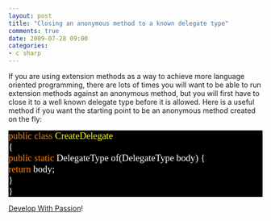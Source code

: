 ```yaml
---
layout: post
title: "Closing an anonymous method to a known delegate type"
comments: true
date: 2009-07-28 09:00
categories:
- c sharp
---
```


If you are using extension methods as a way to achieve more language oriented programming, there are lots of times you will want to be able to run extension methods against an anonymous method, but you will first have to close it to a well known delegate type before it is allowed. Here is a useful method if you want the starting point to be an anonymous method created on the fly:  <div style="font-family: consolas; background: black; color: white; font-size: 14pt">   <p style="margin: 0px"> <span style="color: #ff8000">public</span> <span style="color: #ff8000">class</span> <span style="color: yellow">CreateDelegate</span>    <p style="margin: 0px"> {    <p style="margin: 0px"> <span style="color: #ff8000">public</span> <span style="color: #ff8000">static</span> DelegateType of<DelegateType>(DelegateType body) {    <p style="margin: 0px"> <span style="color: #ff8000">return</span> body;    <p style="margin: 0px"> }     <p style="margin: 0px"> } </div>  
  
[Develop With Passion](http://www.developwithpassion.com)!




